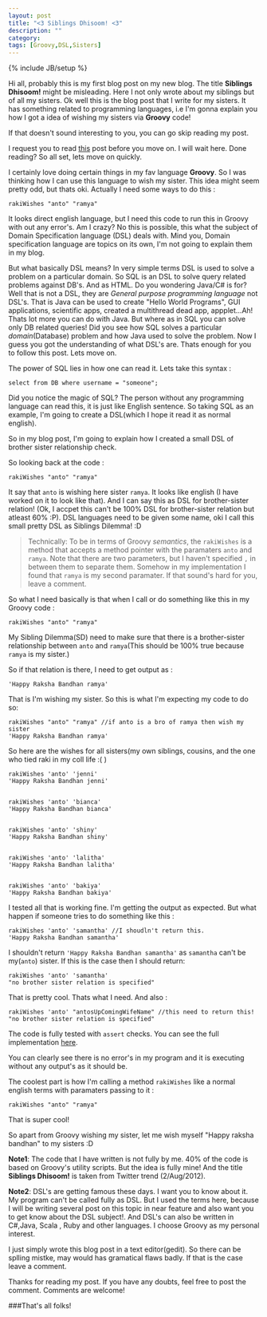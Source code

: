 ```yaml
---
layout: post
title: "<3 Siblings Dhisoom! <3"
description: ""
category: 
tags: [Groovy,DSL,Sisters]
---
```

{% include JB/setup %}

Hi all, probably this is my first blog post on my new blog. The title **Siblings Dhisoom!** might be misleading. Here I not only wrote about my siblings but of all my sisters. Ok well this is the blog post that I write for my sisters. It has something related to programming languages, i.e I'm gonna explain you how I got a idea of wishing my sisters via **Groovy** code!

If that doesn't sound interesting to you, you can go skip reading my post.

I request you to read [this](http://antoaravinth.github.com/2012/07/31/hello-world/) post before you move on. I will wait here. Done reading? So all set, lets move on quickly.

I certainly love doing certain things in my fav language **Groovy**. So I was thinking how I can use this 
language to wish my sister. This idea might seem pretty odd, but thats oki. Actually I need some ways to do this :

	rakiWishes "anto" "ramya"
	
It looks direct english language, but I need this code to run this in Groovy with out any error's. Am I crazy? No this is possible, this what the subject of Domain Specification language (DSL) deals with. Mind you, Domain specification language are topics on its own, I'm not going to explain them in my blog. 

But what basically DSL means? In very simple terms DSL is used to solve a problem on a particular domain. So SQL is an DSL
to solve query related problems against DB's. And as HTML. Do you wondering Java/C# is for? Well that is not a DSL, they are 
*General purpose programming language* not DSL's. That is Java can be used to create "Hello World Programs", GUI applications, scientific apps, created a multithread dead app, appplet...Ah! Thats lot more you can do with Java. But where as in SQL you can solve only DB related queries! Did you see how SQL solves a particular *domain*(Database) problem and how Java used to solve the problem. Now I guess you got the understanding of what DSL's are. Thats enough for you to follow this post. Lets move on.


The power of SQL lies  in how one can read it. Lets take this syntax : 

	select from DB where username = "someone";
	
Did you notice the magic of SQL? The person without any programming language can read this, it is just like English sentence.
So taking SQL as an example, I'm going to create a DSL(which I hope it read it as normal english).

So in my blog post, I'm going to explain how I created a small DSL of brother sister relationship check.


So looking back at the code : 

	rakiWishes "anto" "ramya"
	
It say that `anto` is wishing here sister `ramya`. It looks like english (I have worked on it to look like that). And I can say
this as DSL for brother-sister relation! (Ok, I accpet this can't be 100% DSL for brother-sister relation but atleast 60% :P).
DSL languages need to be given some name, oki I call this small pretty DSL as Siblings Dilemma! :D 

>Technically: To be in terms of Groovy *semantics*, the `rakiWishes` is a method that accepts a method pointer
>with the paramaters `anto` and `ramya`. Note that there are two parameters, but I haven't specified `,` in between
>them to separate them. Somehow in my implementation I found that `ramya` is my second paramater. If that sound's
>hard for you, leave a comment. 


So what I need basically is that when I call or do something like this in my Groovy code :

	rakiWishes "anto" "ramya"
	
My Sibling Dilemma(SD) need to make sure that there is a brother-sister relationship between `anto` and `ramya`(This should be
100% true because `ramya` is my sister.)

So if that relation is there, I need to get output as :

	'Happy Raksha Bandhan ramya'
	
That is I'm wishing my sister. So this is what I'm expecting my code to do so:

	rakiWishes "anto" "ramya" //if anto is a bro of ramya then wish my sister
	'Happy Raksha Bandhan ramya'
	
So here are the wishes for all sisters(my own siblings, cousins, and the one who tied raki in my coll life :( )

	rakiWishes 'anto' 'jenni'
	'Happy Raksha Bandhan jenni'
	

	rakiWishes 'anto' 'bianca'
	'Happy Raksha Bandhan bianca'
	
	
	rakiWishes 'anto' 'shiny'
	'Happy Raksha Bandhan shiny'


	rakiWishes 'anto' 'lalitha'
	'Happy Raksha Bandhan lalitha'
	

	rakiWishes 'anto' 'bakiya'
	'Happy Raksha Bandhan bakiya'
	

I tested all that is working fine. I'm getting the output as expected. But what happen if someone tries to do 
something like this :


	rakiWishes 'anto' 'samantha' //I shoudln't return this.
	'Happy Raksha Bandhan samantha'
	
I shouldn't return `'Happy Raksha Bandhan samantha'` as `samantha` can't be my(`anto`) sister. If this is the case then I should
return:

	rakiWishes 'anto' 'samantha' 
	"no brother sister relation is specified"
	
That is pretty cool. Thats what I need. And also :

	rakiWishes 'anto' "antosUpComingWifeName" //this need to return this!
	"no brother sister relation is specified"
	

The code is fully tested with `assert` checks. You can see the full implementation [here](http://ideone.com/WStY1).


You can clearly see there is no error's in my program and it is executing without any output's as it should be.

The coolest part is how I'm calling a method `rakiWishes` like a normal english terms with paramaters passing to it :

	rakiWishes "anto" "ramya"
	
That is super cool! 

So apart from Groovy wishing my sister, let me wish myself "Happy raksha bandhan" to my sisters :D 


**Note1**: The code that I have written is not fully by me. 40% of the code is based on Groovy's utility scripts.
But the idea is fully mine! And the title **Siblings Dhisoom!** is taken from Twitter trend (2/Aug/2012).

**Note2**: DSL's are getting famous these days. I want you to know about it. My program can't be called fully as DSL. But I used
the terms here, because I will be writing several post on this topic in near feature and also want you to get know about the DSL subject!.
And DSL's can also be written in C#,Java, Scala , Ruby and other languages. I choose Groovy as my personal interest. 
	
I just simply wrote this blog post in a text editor(gedit). So there can be splling mistke, may would has gramatical flaws badly. If that is the case leave a comment.

Thanks for reading my post. If you have any doubts, feel free to post the comment. Comments are welcome!

###That's all folks!


	
	 



